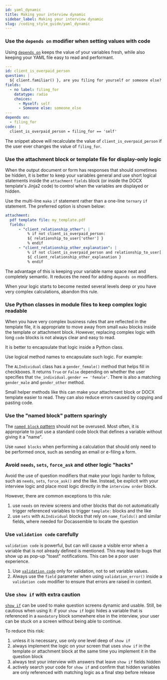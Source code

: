 ```yaml
---
id: yaml_dynamic
title: Making your interview dynamic
sidebar_label: Making your interview dynamic
slug: /coding_style_guide/yaml_dynamic
---
```


### Use the `depends on` modifier when setting values with code

Using [`depends on`](https://docassemble.org/docs/logic.html#depends%20on) keeps
the value of your variables fresh, while also keeping your YAML file easy to
read and performant.

```yaml
---
id: client_is_overpaid_person
question: |
  ${ client.familiar() }, are you filing for yourself or someone else?
fields:
  - no label: filing_for
    datatype: radio
    choices:
      - Myself: self
      - Someone else: someone_else  
---
depends on:
  - filing_for
code: |
  client_is_overpaid_person = filing_for == 'self'
```

The snippet above will recalculate the value of `client_is_overpaid_person` if
the user ever changes the value of `filing_for`.

### Use the attachment block or template file for display-only logic

When the output document or form has responses that should sometimes be hidden,
it is better to keep your variables general and use short logical statements
inside the `attachment` `fields` block (or inside the DOCX template's Jinja2
code) to control when the variables are displayed or hidden.

Use the multi-line `mako` `if` statement rather than a one-line `ternary` `if`
statement. The preferred option is shown below:

```yaml
attachment:
  pdf template file: my_template.pdf
  fields:
      - "client_relationship_other": |
          % if not client_is_overpaid_person:
          ${ relationship_to_user['other'] }
          % endif
      - "client_relationship_other_explanation": |
          % if not client_is_overpaid_person and relationship_to_user['other']:
          ${ client_relationship_other_explanation }
          % endif
```

The advantage of this is keeping your variable name space neat and completely
semantic. It reduces the need for adding `depends on` modifiers.

When your logic starts to become nested several levels deep or you have very
complex calculations, abandon this rule.

### Use Python classes in module files to keep complex logic readable

When you have very complex business rules that are reflected in the template
file, it is appropriate to move away from small `mako` blocks inside the
template or attachment block. However, replacing complex logic with long `code`
blocks is not always clear and easy to read.

It is better to encapsulate that logic inside a Python class.

Use logical method names to encapsulate such logic. For example:

The `ALIndividual` class has a `gender_female()` method that helps
fill in checkboxes. It returns `True` or `False` depending on
whether the user specifies that `the_individual.gender == 'female'`.
There is also a matching `gender_male` and `gender_other` method.

Small helper methods like this can make your attachment block or
DOCX template easier to read. They can also reduce errors caused by
copying and pasting code.

### Use the "named block" pattern sparingly

The [`named block`
pattern](https://suffolklitlab.org/legal-tech-class/docs/practical-guide-docassemble/controlling-interview-order#triggering-code-and-then-continuing-using-named-blocks)
should not be overused. Most often, it is appropriate to just use a standard
code block that defines a variable without giving it a "name".

Use `named blocks` when performing a calculation that should only need to be
performed once, such as sending an email or e-filing a form.

### Avoid `needs`, `sets`, `force_ask` and other logic "hacks"

Avoid the use of question modifiers that make your logic harder to follow, such
as `needs`, `sets`, `force_ask()` and the like. Instead, be explicit with your
interview logic and place most logic directly in the `interview order` block.

However, there are common exceptions to this rule:

1. use `needs` on review screens and other blocks that do not automatically
   trigger referenced variables to trigger `template:` blocks and the like
1. use `sets` with `ALIndividual` blocks that rely on `name_fields()` and
   similar fields, where needed for Docassemble to locate the question

### Use `validation code` carefully

`validation code` is powerful, but can will cause a visible error when a
variable that is not already defined is mentioned. This may lead to bugs that
show up as pop-up "toast" notifications. This can be a poor user experience.

1. Use [`validation
   code`](https://docassemble.org/docs/fields.html#validation%20code) only for
   validation, not to set variable values.
1. Always use the `field` parameter when using `validation_error()` inside a
   `validation code` modifier to ensure that errors are raised in context.

### Use `show if` with extra caution

[`show if`](https://docassemble.org/docs/fields.html#show%20if) can be used
to make question screens dynamic and usable. Still, be cautious when using
it: if your `show if` logic hides a variable that is referenced in a `mandatory`
block somewhere else in the interview, your user can be stuck on a screen
without being able to continue.

To reduce this risk:

1. unless it is necessary, use only one level deep of `show if`
1. always implement the logic on your screen that uses `show if` in the template
   or attachment block at the same time you implement it in the question block
1. always test your interview with answers that leave `show if` fields hidden
1. actively search your code for `show if` and confirm that hidden variables are
   only referenced with matching logic as a final step before release

